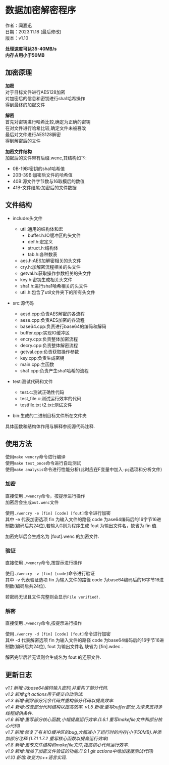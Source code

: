 # 数据加密解密程序

作者：闻嘉迅  
日期：2023.11.18 (最后修改)  
版本：v1.10  

**处理速度可达35-40MB/s**  
**内存占用小于50MB**  

## 加密原理

**加密**  
对于目标文件进行AES128加密  
对加密后的信息和密钥进行sha1哈希操作  
得到最终的加密文件  

**解密**  
首先对密钥进行哈希比较,确定为正确的密钥  
在对文件进行哈希比较,确定文件未被篡改  
最后对文件进行AES128解密  
得到解密后的文件  

**加密文件结构**  
加密后的文件带有后缀.wenc,其结构如下:  
- 0B-19B:密钥的sha1哈希值  
- 20B-39B:加密后文件的哈希值  
- 40B:源文件字节数与16取模后的数值  
- 41B-文件结尾:加密后的文件数据

## 文件结构

- include:头文件  
    - util:通用的结构体和宏  
        - buffer.h:IO缓冲区的头文件  
        - def.h:宏定义  
        - struct.h:结构体  
        - tab.h:各种数表
    - aes.h:AES加解密相关的头文件
    - cry.h:加解密流程相关的头文件
    - getval.h:获取操作参数相关的头文件
    - key.h:密钥生成相关头文件
    - sha1.h:进行sha1哈希相关的头文件
    - util.h:包含了util文件夹下的所有头文件  

- src:源代码
    - aesd.cpp:负责AES解密的各流程
    - aese.cpp:负责AES加密的各流程  
    - base64.cpp:负责进行base64的编码和解码  
    - buffer.cpp:实现IO缓冲区  
    - encry.cpp:负责整体加密流程
    - decry.cpp:负责整体解密流程
    - getval.cpp:负责获取操作参数
    - key.cpp:负责生成密钥
    - main.cpp:主函数
    - sha1.cpp:负责产生sha1哈希的流程
    
- test:测试代码和文件
    - test.c:测试正确性代码
    - test_file.c:测试运行效率的代码
    - testfile.txt t2.txt:测试文件

- bin:生成的二进制目标文件所在文件夹

具体函数和结构体作用与解释参阅源代码注释.  

## 使用方法

使用`make wencry`命令进行编译  
使用`make test_once`命令进行自动测试  
使用`make analysis`命令进行性能分析(此时应在F变量中加入`-pg`选项和分析文件)

### 加密

直接使用`./wencry`命令，按提示进行操作  
加密后会生成`out.wenc`文件  

使用`./wencry -e [fin] [code] [fout]`命令进行加密  
其中 -e 代表加密选项 fin 为输入文件的路径 code 为ase64编码后的16字节16进制数(编码后共24位),若输入G则为程序生成 fout 为输出文件名，缺省为 fin 值.  

加密完毕后会生成名为 [fout].wenc 的加密文件.

### 验证

直接使用`./wencry`命令,按提示进行操作

使用`./wencry -v [fin] [code]`命令进行验证  
其中 -v 代表验证选项 fin 为输入文件的路径 code 为base64编码后的16字节16进制数(编码后共24位).  

若密码无误且文件完整则会显示`File verified!`.  

### 解密

直接使用`./wencry`命令,按提示进行操作

使用`./wencry -d [fin] [code] [fout]`命令进行加密  
其中 -d 代表解密选项 fin 为输入文件的路径 code 为base64编码后的16字节16进制数(编码后共24位), fout 为输出文件名,缺省为 [fin].wdec .

解密完毕后若无误则会生成名为 fout 的还原文件.

## 更新日志

*v1.1 新增:以base64编码输入密码,并重构了部分代码.*  
*v1.2 新增:git actions用于提交自动测试.*  
*v1.3 新增:删除部分冗余代码并重构部分代码以提高效率.*  
*v1.4 新增:改变部分代码结构以提高效率.*
*v1.5 新增:重写buffer部分,为未来支持多线程提供条件.*  
*v1.6 新增:重写部分核心函数,小幅提高运行效率.(1.6.1 重写makefile文件和部分核心代码)*  
*v1.7 新增:修复了有关IO缓冲区的bug,大幅减小了运行时的内存(小于50MB).并添加部分注释.(1.7.1 1.7.2 重写核心函数以提高运行效率)*  
*v1.8 新增:更改文件结构和makefile文件,提高核心代码运行效率.*  
*v1.9 新增:增加了加密文件验证的功能.(1.9.1 git actions中增加速度测试代码)*  
*v1.10 新增:改变为c++语言实现.*

